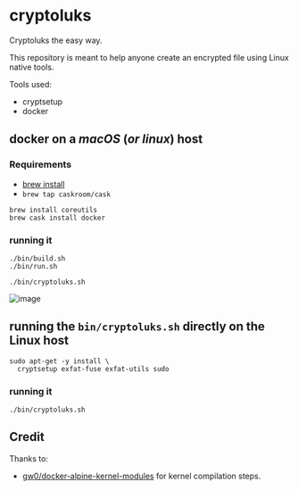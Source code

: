 # cryptoluks

Cryptoluks the easy way.

This repository is meant to help anyone create an encrypted file using Linux native tools.

Tools used:
- cryptsetup
- docker

## docker on a *macOS* (_or linux_) host

### Requirements

- [brew install](https://docs.brew.sh/Installation)
- `brew tap caskroom/cask`

```
brew install coreutils
brew cask install docker
```

### running it

```
./bin/build.sh
./bin/run.sh

./bin/cryptoluks.sh
```

![image](https://gfycat.com/hollowneedydeviltasmanian)

## running the `bin/cryptoluks.sh` directly on the Linux host

```
sudo apt-get -y install \
  cryptsetup exfat-fuse exfat-utils sudo
```

### running it

```
./bin/cryptoluks.sh
```

## Credit

Thanks to:
- [gw0/docker-alpine-kernel-modules](https://github.com/gw0/docker-alpine-kernel-modules.git) for kernel compilation steps.
